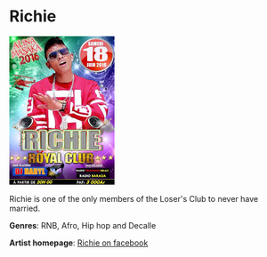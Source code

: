 # Richie

![Richie](richie.jpg)

Richie is one of the only members of the Loser's Club to never have married.

**Genres**: RNB, Afro, Hip hop and Decalle

**Artist homepage**: [Richie on facebook](https://fr-fr.facebook.com/richiegasy/)

